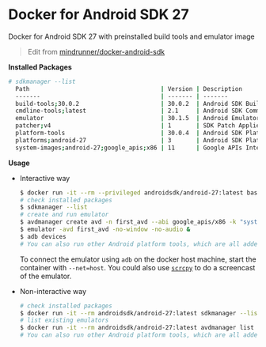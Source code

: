 # Docker for Android SDK 27

Docker for Android SDK 27 with preinstalled build tools and emulator image

> Edit from [mindrunner/docker-android-sdk](https://github.com/mindrunner/docker-android-sdk)

**Installed Packages**
```bash
# sdkmanager --list
  Path                                     | Version | Description                             | Location
  -------                                  | ------- | -------                                 | -------
  build-tools;30.0.2                       | 30.0.2  | Android SDK Build-Tools 30.0.2          | build-tools/30.0.2/
  cmdline-tools;latest                     | 2.1     | Android SDK Command-line Tools (latest) | cmdline-tools/latest/
  emulator                                 | 30.1.5  | Android Emulator                        | emulator/
  patcher;v4                               | 1       | SDK Patch Applier v4                    | patcher/v4/
  platform-tools                           | 30.0.4  | Android SDK Platform-Tools              | platform-tools/
  platforms;android-27                     | 3       | Android SDK Platform 27                 | platforms/android-27/
  system-images;android-27;google_apis;x86 | 11      | Google APIs Intel x86 Atom System Image | system-images/android-27/google_apis/x86/
```

**Usage**

- Interactive way
  ```bash
  $ docker run -it --rm --privileged androidsdk/android-27:latest bash
  # check installed packages
  $ sdkmanager --list
  # create and run emulator
  $ avdmanager create avd -n first_avd --abi google_apis/x86 -k "system-images;android-27;google_apis;x86"
  $ emulator -avd first_avd -no-window -no-audio &
  $ adb devices
  # You can also run other Android platform tools, which are all added to the PATH environment variable
  ```

  To connect the emulator using `adb` on the docker host machine, start the container with `--net=host`.
  You could also use [`scrcpy`](https://github.com/Genymobile/scrcpy) to do a screencast of the emulator.

- Non-interactive way
  ```bash
  # check installed packages
  $ docker run -it --rm androidsdk/android-27:latest sdkmanager --list
  # list existing emulators
  $ docker run -it --rm androidsdk/android-27:latest avdmanager list avd
  # You can also run other Android platform tools, which are all added to the PATH environment variable
  ```
